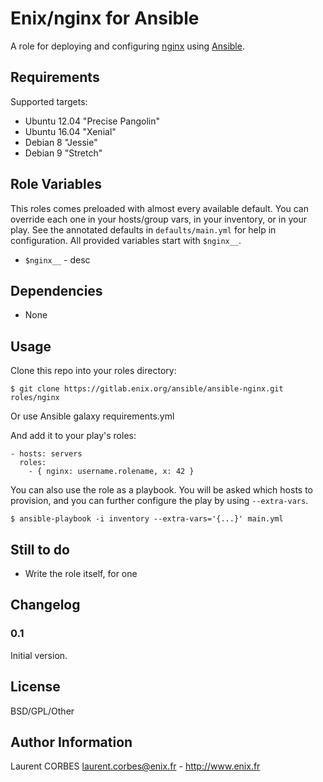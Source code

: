 Enix/nginx for Ansible
=================

A role for deploying and configuring [nginx](http://nginx.org) using [Ansible](http://www.ansible.com/).

Requirements
------------

Supported targets:

- Ubuntu 12.04 "Precise Pangolin"
- Ubuntu 16.04 "Xenial"
- Debian 8 "Jessie"
- Debian 9 "Stretch"



Role Variables
--------------

This roles comes preloaded with almost every available default. You can override each one in your hosts/group vars, in your inventory, or in your play. See the annotated defaults in `defaults/main.yml` for help in configuration. All provided variables start with `$nginx__`.

- `$nginx__` - desc

Dependencies
------------

- None


Usage
-----

Clone this repo into your roles directory:

    $ git clone https://gitlab.enix.org/ansible/ansible-nginx.git roles/nginx

Or use Ansible galaxy requirements.yml

And add it to your play's roles:

    - hosts: servers
      roles:
        - { nginx: username.rolename, x: 42 }


You can also use the role as a playbook. You will be asked which hosts to provision, and you can further configure the play by using `--extra-vars`.

    $ ansible-playbook -i inventory --extra-vars='{...}' main.yml


Still to do
-----------

- Write the role itself, for one


Changelog
---------

### 0.1

Initial version.

License
-------

BSD/GPL/Other

Author Information
------------------

Laurent CORBES <laurent.corbes@enix.fr> - http://www.enix.fr
